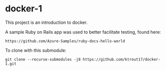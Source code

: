 # docker-1

This project is an introduction to docker. 

A sample Ruby on Rails app was used to better facilitate testing, found here: 

```https://github.com/Azure-Samples/ruby-docs-hello-world```

To clone with this submodule:

```git clone --recurse-submodules -j8 https://github.com/ktrout17/docker-1.git```
